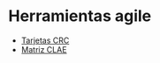 # Herramientas agile 
 - [Tarjetas CRC](https://docs.google.com/spreadsheets/d/1iI2npuWymhx0Va9cRdP5NvV7Vv_QTiO1/edit?usp=sharing&ouid=111924917747906342848&rtpof=true&sd=true)
 - [Matriz CLAE]()
